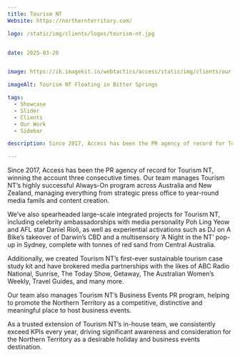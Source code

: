 ```yaml
---
title: Tourism NT
Website: https://northernterritory.com/

logo: /static/img/clients/logos/tourism-nt.jpg


date: 2025-03-20


image: https://ik.imagekit.io/webtactics/access/static/img/clients/our-work/Tourism-NT-Floating-in-Bitter-Springs-credit-Tourism-NT-and-Lets-Escape-Together_mN6KIhPNC.jpg

imageAlt: Tourism NT Floating in Bitter Springs

tags:
  - Showcase
  - Slider
  - Clients
  - Our Work
  - Sidebar

description: Since 2017, Access has been the PR agency of record for Tourism NT, winning the account three consecutive times. Our team manages Tourism NT’s highly successful Always-On program across Australia and New Zealand, managing everything from strategic press office to year-round media famils and content creation.

---
```


Since 2017, Access has been the PR agency of record for Tourism NT, winning the account three consecutive times. Our team manages Tourism NT’s highly successful Always-On program across Australia and New Zealand, managing everything from strategic press office to year-round media famils and content creation.

We’ve also spearheaded large-scale integrated projects for Tourism NT, including celebrity ambassadorships with media personality Poh Ling Yeow and AFL star Daniel Rioli, as well as experiential activations such as DJ on A Bike’s takeover of Darwin’s CBD and a multisensory ‘A Night in the NT’ pop-up in Sydney, complete with tonnes of red sand from Central Australia.

Additionally, we created Tourism NT’s first-ever sustainable tourism case study kit and have brokered media partnerships with the likes of ABC Radio National, Sunrise, The Today Show, Getaway, The Australian Women’s Weekly, Travel Guides, and many more.

Our team also manages Tourism NT’s Business Events PR program, helping to promote the Northern Territory as a competitive, distinctive and meaningful place to host business events.

As a trusted extension of Tourism NT’s in-house team, we consistently exceed KPIs every year, driving significant awareness and consideration for the Northern Territory as a desirable holiday and business events destination.

